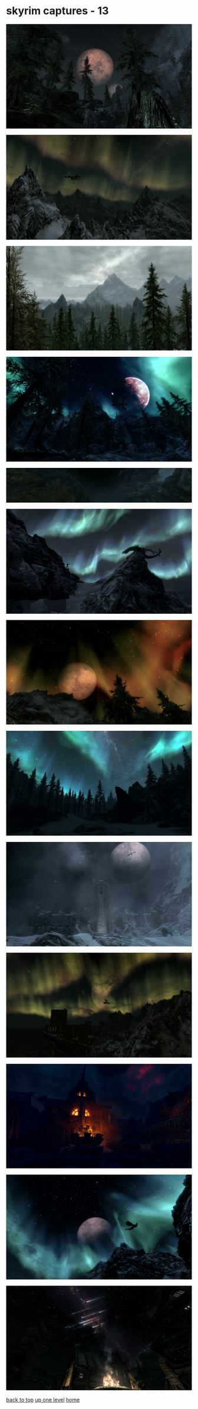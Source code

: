 # skyrim captures - 13
[![1094574-1321433670.jpg](/desktop/skyrim%20captures/1094574-1321433670.jpg "1094574-1321433670.jpg")](https://raw.githubusercontent.com/buckmanc/wallpapers/main/desktop/skyrim%20captures/1094574-1321433670.jpg)

[![26PUO4c.png](/desktop/skyrim%20captures/26PUO4c.png "26PUO4c.png")](https://raw.githubusercontent.com/buckmanc/wallpapers/main/desktop/skyrim%20captures/26PUO4c.png)

[![2sgKskc.png](/desktop/skyrim%20captures/2sgKskc.png "2sgKskc.png")](https://raw.githubusercontent.com/buckmanc/wallpapers/main/desktop/skyrim%20captures/2sgKskc.png)

[![8e63d03e1e07989190012a8ad28efb35-d4m0yob.jpg](/desktop/skyrim%20captures/8e63d03e1e07989190012a8ad28efb35-d4m0yob.jpg "8e63d03e1e07989190012a8ad28efb35-d4m0yob.jpg")](https://raw.githubusercontent.com/buckmanc/wallpapers/main/desktop/skyrim%20captures/8e63d03e1e07989190012a8ad28efb35-d4m0yob.jpg)

[![cYH2nsA.jpg](/desktop/skyrim%20captures/cYH2nsA.jpg "cYH2nsA.jpg")](https://raw.githubusercontent.com/buckmanc/wallpapers/main/desktop/skyrim%20captures/cYH2nsA.jpg)

[![IOTstTl.jpg](/desktop/skyrim%20captures/IOTstTl.jpg "IOTstTl.jpg")](https://raw.githubusercontent.com/buckmanc/wallpapers/main/desktop/skyrim%20captures/IOTstTl.jpg)

[![jeER88G.png](/desktop/skyrim%20captures/jeER88G.png "jeER88G.png")](https://raw.githubusercontent.com/buckmanc/wallpapers/main/desktop/skyrim%20captures/jeER88G.png)

[![JKMYQcN.jpg](/desktop/skyrim%20captures/JKMYQcN.jpg "JKMYQcN.jpg")](https://raw.githubusercontent.com/buckmanc/wallpapers/main/desktop/skyrim%20captures/JKMYQcN.jpg)

[![MVlpPnI.jpg](/desktop/skyrim%20captures/MVlpPnI.jpg "MVlpPnI.jpg")](https://raw.githubusercontent.com/buckmanc/wallpapers/main/desktop/skyrim%20captures/MVlpPnI.jpg)

[![NwA8tbi.png](/desktop/skyrim%20captures/NwA8tbi.png "NwA8tbi.png")](https://raw.githubusercontent.com/buckmanc/wallpapers/main/desktop/skyrim%20captures/NwA8tbi.png)

[![uya25hS.jpg](/desktop/skyrim%20captures/uya25hS.jpg "uya25hS.jpg")](https://raw.githubusercontent.com/buckmanc/wallpapers/main/desktop/skyrim%20captures/uya25hS.jpg)

[![Y4OwLAr.png](/desktop/skyrim%20captures/Y4OwLAr.png "Y4OwLAr.png")](https://raw.githubusercontent.com/buckmanc/wallpapers/main/desktop/skyrim%20captures/Y4OwLAr.png)

[![YNj67nj.jpg](/desktop/skyrim%20captures/YNj67nj.jpg "YNj67nj.jpg")](https://raw.githubusercontent.com/buckmanc/wallpapers/main/desktop/skyrim%20captures/YNj67nj.jpg)



[back to top](#)
[up one level](/desktop/README.MD)
[home](/)
